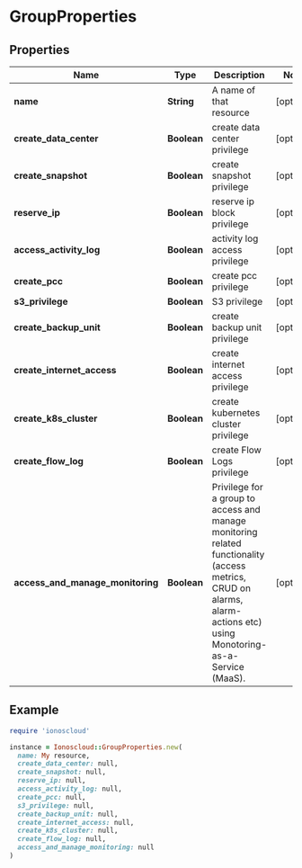 # GroupProperties

## Properties

| Name | Type | Description | Notes |
| ---- | ---- | ----------- | ----- |
| **name** | **String** | A name of that resource | [optional] |
| **create_data_center** | **Boolean** | create data center privilege | [optional] |
| **create_snapshot** | **Boolean** | create snapshot privilege | [optional] |
| **reserve_ip** | **Boolean** | reserve ip block privilege | [optional] |
| **access_activity_log** | **Boolean** | activity log access privilege | [optional] |
| **create_pcc** | **Boolean** | create pcc privilege | [optional] |
| **s3_privilege** | **Boolean** | S3 privilege | [optional] |
| **create_backup_unit** | **Boolean** | create backup unit privilege | [optional] |
| **create_internet_access** | **Boolean** | create internet access privilege | [optional] |
| **create_k8s_cluster** | **Boolean** | create kubernetes cluster privilege | [optional] |
| **create_flow_log** | **Boolean** | create Flow Logs privilege | [optional] |
| **access_and_manage_monitoring** | **Boolean** | Privilege for a group to access and manage monitoring related functionality (access metrics, CRUD on alarms, alarm-actions etc) using Monotoring-as-a-Service (MaaS). | [optional] |

## Example

```ruby
require 'ionoscloud'

instance = Ionoscloud::GroupProperties.new(
  name: My resource,
  create_data_center: null,
  create_snapshot: null,
  reserve_ip: null,
  access_activity_log: null,
  create_pcc: null,
  s3_privilege: null,
  create_backup_unit: null,
  create_internet_access: null,
  create_k8s_cluster: null,
  create_flow_log: null,
  access_and_manage_monitoring: null
)
```

